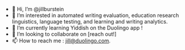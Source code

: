 - 👋 Hi, I’m @jillburstein
- 👀 I’m interested in automated writing evaluation, education research linguistics, language testing, and learning and writing analytics.
- 🌱 I’m currently learning Yiddish on the Duolingo app !
- 💞️ I’m looking to collaborate on [reach out!]
- 📫 How to reach me : jill@duolingo.com.

<!---
jillburstein/jillburstein is a ✨ special ✨ repository because its `README.md` (this file) appears on your GitHub profile.
You can click the Preview link to take a look at your changes.
--->

